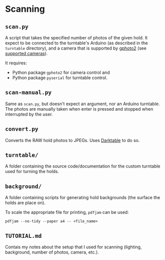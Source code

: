 # Scanning

## `scan.py`
A script that takes the specified number of photos of the given hold. It expect to be connected to the turntable's Arduino (as described in the `turntable` directory), and a camera that is supported by [gphoto2](http://gphoto.org/) (see [supported cameras](http://gphoto.org/proj/libgphoto2/support.php)).

It requires:
- Python package `gphoto2` for camera control and
- Python package `pyserial` for turntable control.

## `scan-manual.py`
Same as `scan.py`, but doesn't expect an argument, nor an Arduino turntable. The photos are manually taken when enter is pressed and stopped when interrupted by the user.

## `convert.py`
Converts the RAW hold photos to JPEGs. Uses [Darktable](https://www.darktable.org/) to do so.

## `turntable/`
A folder containing the source code/documentation for the custom turntable used for turning the holds.

## `background/`
A folder containing scripts for generating hold backgrounds (the surface the holds are place on).

To scale the appropriate file for printing, `pdfjam` can be used:

```
pdfjam --no-tidy --paper a4 -- <file_name>
```

## `TUTORIAL.md`
Contais my notes about the setup that I used for scanning (lighting, background, number of photos, camera, etc.).
